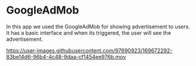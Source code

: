 # GoogleAdMob
In this app we used the GoogleAdMob for showing advertisement to users. It has a basic interface and when its triggered, the user will see the advertisement.



https://user-images.githubusercontent.com/97690923/169672292-83be14d6-96b4-4c48-9daa-cf1454ee976b.mov

